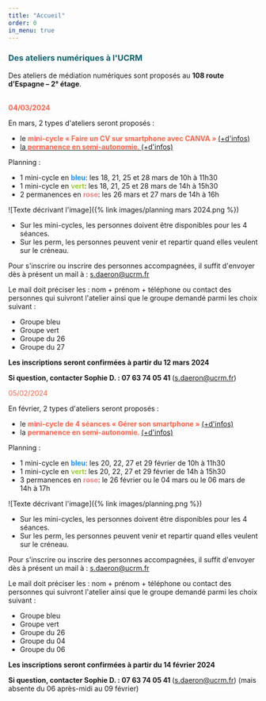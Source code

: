 ```yaml
---
title: "Accueil"
order: 0
in_menu: true
---
```

### <span style="color:#0E6270">Des ateliers numériques à l'UCRM</span>

Des ateliers de médiation numériques sont proposés au **108 route d’Espagne – 2° étage**. 
<p>
<br/>
<b><span style="color:Tomato">04/03/2024 </span></b>
<br/>
</p>
En mars, 2 types d'ateliers seront proposés : 

- le  <span style="color:Tomato"> <b> mini-cycle « Faire un CV sur smartphone avec CANVA »  </b></span> <a href="https://sofi-ucrm.github.io/ucrm-mednum/mini-cycles%20smartphone.html#cv_canva"></b>
(+d'infos)
- la <span style="color:Tomato"> <b>permanence en semi-autonomie. </b></span><a href="https://sofi-ucrm.github.io/ucrm-mednum/permanence.html"> (+d'infos) </a>
</a>


Planning : 
- 1 mini-cycle en <b><span style="color:DodgerBlue ">bleu</span></b>: les 18, 21, 25 et 28 mars de 10h à 11h30
- 1 mini-cycle en <b><span style="color:YellowGreen">vert</span></b>: les 18, 21, 25 et 28 mars de 14h à 15h30
- 2 permanences en <b><span style="color:LightCoral ">rose</span></b>: les 26 mars et 27 mars de 14h à 16h

![Texte décrivant l'image]({% link images/planning mars 2024.png %})

- Sur les mini-cycles, les personnes doivent être disponibles pour les 4 séances.
- Sur les perm, les personnes peuvent venir et repartir quand elles veulent sur le créneau.

Pour s'inscrire ou inscrire des personnes accompagnées, il suffit d'envoyer dès à présent un mail à : <a href="mailto:s.daeron@ucrm.fr">s.daeron@ucrm.fr</a> 

Le mail doit préciser les : nom + prénom + téléphone ou contact des personnes qui suivront l'atelier ainsi que le groupe demandé parmi les choix suivant : 
- Groupe bleu
- Groupe vert
- Groupe du 26
- Groupe du 27 

<b>Les inscriptions seront confirmées à partir du 12 mars 2024 </b>

<b>Si question, contacter Sophie D. : 07 63 74 05 41 </b>(<a href="mailto:s.daeron@ucrm.fr">s.daeron@ucrm.fr</a>)


<span style="color:Tomato">05/02/2024 </span>

En février, 2 types d'ateliers seront proposés : 
- le  <span style="color:Tomato"> <b>mini-cycle de 4 séances « Gérer son smartphone »  </b></span> <a href="https://sofi-ucrm.github.io/ucrm-mednum/mini-cycle%20smartphone.html"> (+d'infos) </a>
- la <span style="color:Tomato"> <b>permanence en semi-autonomie. </b></span><a href="https://sofi-ucrm.github.io/ucrm-mednum/permanence.html"> (+d'infos) </a>


Planning : 
- 1 mini-cycle en <b><span style="color:DodgerBlue ">bleu</span></b>: les 20, 22, 27 et 29 février de 10h à 11h30
- 1 mini-cycle en <b><span style="color:YellowGreen">vert</span></b>: les 20, 22, 27 et 29 février de 14h à 15h30
- 3 permanences en <b><span style="color:LightCoral ">rose</span></b>: le 26 février ou le 04 mars ou le 06 mars de 14h à 17h

![Texte décrivant l'image]({% link images/planning.png %})

- Sur les mini-cycles, les personnes doivent être disponibles pour les 4 séances.
- Sur les perm, les personnes peuvent venir et repartir quand elles veulent sur le créneau.

Pour s'inscrire ou inscrire des personnes accompagnées, il suffit d'envoyer dès à présent un mail à : <a href="mailto:s.daeron@ucrm.fr">s.daeron@ucrm.fr</a> 

Le mail doit préciser les : nom + prénom + téléphone ou contact des personnes qui suivront l'atelier ainsi que le groupe demandé parmi les choix suivant : 
- Groupe  bleu
- Groupe vert
- Groupe du 26
- Groupe du 04
- Groupe du 06

<b>Les inscriptions seront confirmées à partir du 14 février 2024 </b>

<b>Si question, contacter Sophie D. : 07 63 74 05 41 </b>(<a href="mailto:s.daeron@ucrm.fr">s.daeron@ucrm.fr</a>)
(mais absente du 06 après-midi au 09 février) 